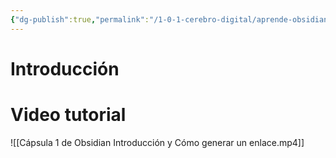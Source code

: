 ```yaml
---
{"dg-publish":true,"permalink":"/1-0-1-cerebro-digital/aprende-obsidian-desde-0/0-1-que-es-obsidian-y-por-que-deberias-utilizarlo-sobre-otras-herramientas/"}
---
```


# Introducción



# Video tutorial

![[Cápsula 1 de Obsidian Introducción y Cómo generar un enlace.mp4]]